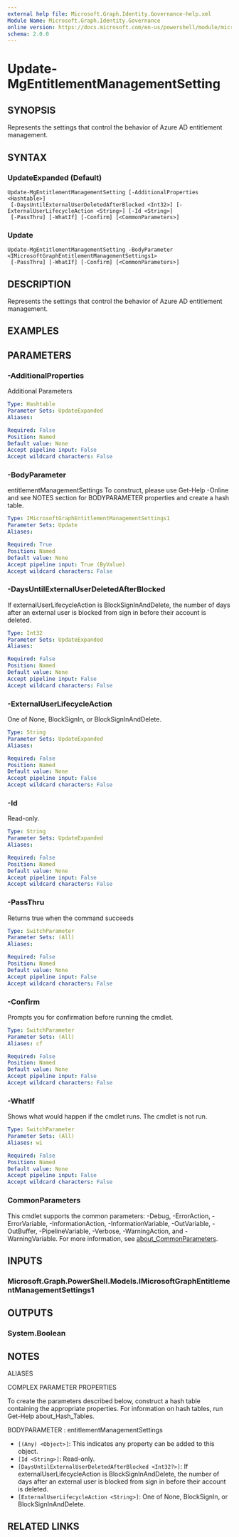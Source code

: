 ```yaml
---
external help file: Microsoft.Graph.Identity.Governance-help.xml
Module Name: Microsoft.Graph.Identity.Governance
online version: https://docs.microsoft.com/en-us/powershell/module/microsoft.graph.identity.governance/update-mgentitlementmanagementsetting
schema: 2.0.0
---
```


# Update-MgEntitlementManagementSetting

## SYNOPSIS
Represents the settings that control the behavior of Azure AD entitlement management.

## SYNTAX

### UpdateExpanded (Default)
```
Update-MgEntitlementManagementSetting [-AdditionalProperties <Hashtable>]
 [-DaysUntilExternalUserDeletedAfterBlocked <Int32>] [-ExternalUserLifecycleAction <String>] [-Id <String>]
 [-PassThru] [-WhatIf] [-Confirm] [<CommonParameters>]
```

### Update
```
Update-MgEntitlementManagementSetting -BodyParameter <IMicrosoftGraphEntitlementManagementSettings1>
 [-PassThru] [-WhatIf] [-Confirm] [<CommonParameters>]
```

## DESCRIPTION
Represents the settings that control the behavior of Azure AD entitlement management.

## EXAMPLES

## PARAMETERS

### -AdditionalProperties
Additional Parameters

```yaml
Type: Hashtable
Parameter Sets: UpdateExpanded
Aliases:

Required: False
Position: Named
Default value: None
Accept pipeline input: False
Accept wildcard characters: False
```

### -BodyParameter
entitlementManagementSettings
To construct, please use Get-Help -Online and see NOTES section for BODYPARAMETER properties and create a hash table.

```yaml
Type: IMicrosoftGraphEntitlementManagementSettings1
Parameter Sets: Update
Aliases:

Required: True
Position: Named
Default value: None
Accept pipeline input: True (ByValue)
Accept wildcard characters: False
```

### -DaysUntilExternalUserDeletedAfterBlocked
If externalUserLifecycleAction is BlockSignInAndDelete, the number of days after an external user is blocked from sign in before their account is deleted.

```yaml
Type: Int32
Parameter Sets: UpdateExpanded
Aliases:

Required: False
Position: Named
Default value: None
Accept pipeline input: False
Accept wildcard characters: False
```

### -ExternalUserLifecycleAction
One of None, BlockSignIn, or BlockSignInAndDelete.

```yaml
Type: String
Parameter Sets: UpdateExpanded
Aliases:

Required: False
Position: Named
Default value: None
Accept pipeline input: False
Accept wildcard characters: False
```

### -Id
Read-only.

```yaml
Type: String
Parameter Sets: UpdateExpanded
Aliases:

Required: False
Position: Named
Default value: None
Accept pipeline input: False
Accept wildcard characters: False
```

### -PassThru
Returns true when the command succeeds

```yaml
Type: SwitchParameter
Parameter Sets: (All)
Aliases:

Required: False
Position: Named
Default value: None
Accept pipeline input: False
Accept wildcard characters: False
```

### -Confirm
Prompts you for confirmation before running the cmdlet.

```yaml
Type: SwitchParameter
Parameter Sets: (All)
Aliases: cf

Required: False
Position: Named
Default value: None
Accept pipeline input: False
Accept wildcard characters: False
```

### -WhatIf
Shows what would happen if the cmdlet runs.
The cmdlet is not run.

```yaml
Type: SwitchParameter
Parameter Sets: (All)
Aliases: wi

Required: False
Position: Named
Default value: None
Accept pipeline input: False
Accept wildcard characters: False
```

### CommonParameters
This cmdlet supports the common parameters: -Debug, -ErrorAction, -ErrorVariable, -InformationAction, -InformationVariable, -OutVariable, -OutBuffer, -PipelineVariable, -Verbose, -WarningAction, and -WarningVariable. For more information, see [about_CommonParameters](http://go.microsoft.com/fwlink/?LinkID=113216).

## INPUTS

### Microsoft.Graph.PowerShell.Models.IMicrosoftGraphEntitlementManagementSettings1
## OUTPUTS

### System.Boolean
## NOTES

ALIASES

COMPLEX PARAMETER PROPERTIES

To create the parameters described below, construct a hash table containing the appropriate properties. For information on hash tables, run Get-Help about_Hash_Tables.


BODYPARAMETER <IMicrosoftGraphEntitlementManagementSettings>: entitlementManagementSettings
  - `[(Any) <Object>]`: This indicates any property can be added to this object.
  - `[Id <String>]`: Read-only.
  - `[DaysUntilExternalUserDeletedAfterBlocked <Int32?>]`: If externalUserLifecycleAction is BlockSignInAndDelete, the number of days after an external user is blocked from sign in before their account is deleted.
  - `[ExternalUserLifecycleAction <String>]`: One of None, BlockSignIn, or BlockSignInAndDelete.

## RELATED LINKS
